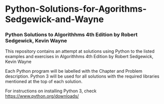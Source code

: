 # Python-Solutions-for-Agorithms-Sedgewick-and-Wayne
### Python Solutions to Algorithhms 4th Edition by Robert Sedgewick, Kevin Wayne

This repository contains an attempt at solutions using Python to the listed examples and exercises in Algorithhms 4th Edition by Robert Sedgewick, Kevin Wayne

Each Python program will be labelled with the Chapter and Problem description.
Python 3 will be used for all solutions with the required libraries mentioned at the top of each solution.

For instructions on installing Python 3, check https://www.python.org/downloads/

